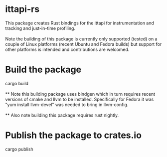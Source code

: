 # ittapi-rs
This package creates Rust bindings for the ittapi for instrumentation and tracking and just-in-time profiling.<br/>
<br/>
Note the building of this package is currently only supported (tested) on a couple of Linux platforms (recent Ubuntu and Fedora builds) but support for other platforms is intended and contributions are welcomed.<br/>

# Build the package
cargo build<br/>
<br/>
** Note this building package uses bindgen which in turn requires recent versions of cmake and llvm to be installed. Specifically for Fedora it was "yum install llvm-devel" was needed to bring in llvm-config.<br/>
<br/>
** Also note building this package requires rust nightly.<br/>

# Publish the package to crates.io<br/>
cargo publish<br/>
